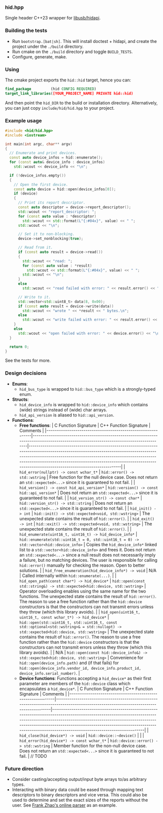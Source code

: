 ### hid.hpp
Single header C++23 wrapper for [libusb/hidapi](https://github.com/libusb/hidapi).

### Building the tests
- Run `bootstrap.[bat|sh]`. This will install doctest + hidapi, and create the project under the `./build` directory.
- Run cmake on the `./build` directory and toggle `BUILD_TESTS`.
- Configure, generate, make.

### Using
The cmake project exports the `hid::hid` target, hence you can:
```cmake
find_package         (hid CONFIG REQUIRED)
target_link_libraries([YOUR_PROJECT_NAME] PRIVATE hid::hid)
```
And then point the `hid_DIR` to the build or installation directory.
Alternatively, you can just copy `include/hid/hid.hpp` to your project.

### Example usage
```cpp
#include <hid/hid.hpp>
#include <iostream>

int main(int argc, char** argv)
{
  // Enumerate and print devices.
  const auto device_infos = hid::enumerate();
  for (const auto& device_info : device_infos)
    std::wcout << device_info << "\n";

  if (!device_infos.empty())
  {
    // Open the first device.
    const auto device = hid::open(device_infos[0]);
    if (device)
    {
      // Print its report descriptor.
      const auto descriptor = device->report_descriptor();
      std::wcout << "report_descriptor: ";
      for (const auto value : *descriptor)
        std::wcout << std::format(L"{:#04x}", value) << " ";
      std::wcout << "\n";

      // Set it to non-blocking.
      device->set_nonblocking(true);

      // Read from it.
      if (const auto result = device->read())
      {
        std::wcout << "read: ";
        for (const auto value : *result)
          std::wcout << std::format(L"{:#04x}", value) << " ";
        std::wcout << "\n";
      }
      else
        std::wcout << "read failed with error: " << result.error() << "\n";

      // Write to it.
      std::vector<std::uint8_t> data(8, 0x00);
      if (const auto result = device->write(data))
        std::wcout << "wrote " << *result << " bytes.\n";
      else
        std::wcout << "write failed with error: " << result.error() << "\n";
    }
    else
      std::wcout << "open failed with error: " << device.error() << "\n";
  }

  return 0;
}
```
See the tests for more.

### Design decisions
- **Enums**:
  - `hid_bus_type`    is wrapped to `hid::bus_type` which is a strongly-typed enum.
- **Structs**:
  - `hid_device_info` is wrapped to `hid::device_info` which contains (wide) strings instead of (wide) char arrays.
  - `hid_api_version` is aliased to `hid::api_version`.
- **Functions**:
  - **Free functions**:
    | C Function Signature                                          | C++ Function Signature                                                                                                                   | Comments                                                                                                                                                                                                                                                                                                                               |
    |---------------------------------------------------------------|------------------------------------------------------------------------------------------------------------------------------------------|----------------------------------------------------------------------------------------------------------------------------------------------------------------------------------------------------------------------------------------------------------------------------------------------------------------------------------------|
    | `hid_error(nullptr) -> const wchar_t*`                        | `hid::error() -> std::wstring`                                                                                                           | Free function for the null device case. Does not return an `std::expected<...>` since it is guaranteed to not fail.                                                                                                                                                                                                                    |
    | `hid_version() -> const hid_api_version*`                     | `hid::version() -> const hid::api_version*`                                                                                              | Does not return an `std::expected<...>` since it is guaranteed to not fail.                                                                                                                                                                                                                                                            |
    | `hid_version_str() -> const char*`                            | `hid::version_str() -> std::string`                                                                                                      | Does not return an `std::expected<...>` since it is guaranteed to not fail.                                                                                                                                                                                                                                                            |
    | `hid_init() -> int`                                           | `hid::init() -> std::expected<void, std::wstring>`                                                                                       | The unexpected state contains the result of `hid::error()`.                                                                                                                                                                                                                                                                            |
    | `hid_exit() -> int`                                           | `hid::exit() -> std::expected<void, std::wstring>`                                                                                       | The unexpected state contains the result of `hid::error()`.                                                                                                                                                                                                                                                                            |
    | `hid_enumerate(uint16_t, uint16_t) -> hid_device_info*`       | `hid::enumerate(std::uint16_t = 0, std::uint16_t = 0) -> std::vector<hid::device_info>`                                                  | Copies the `hid_device_info*` linked list to a `std::vector<hid::device_info>` and frees it. Does not return an `std::expected<...>` since a null result does not necessarily imply a failure, but no matching devices. The user is responsible for calling `hid::error()` manually for checking the reason. Open to better solutions. |
    | `hid_free_enumeration(hid_device_info*) -> void`              | N/A                                                                                                                                      | Called internally within `hid::enumerate(...)`.                                                                                                                                                                                                                                                                                        |
    | `hid_open_path(const char*) -> hid_device*`                   | `hid::open(const std::string&) -> std::expected<hid::device, std::wstring>`                                                              | Operator overloading enables using the same name for the two functions. The unexpected state contains the result of `hid::error()`. The reason to use a free function rather than the `hid::device` constructors is that the constructors can not transmit errors unless they throw (which this library avoids).                       |
    | `hid_open(uint16_t, uint16_t, const wchar_t*) -> hid_device*` | `hid::open(std::uint16_t, std::uint16_t, const std::optional<std::wstring>& = std::nullopt) -> std::expected<hid::device, std::wstring>` | The unexpected state contains the result of `hid::error()`. The reason to use a free function rather than the `hid::device` constructors is that the constructors can not transmit errors unless they throw (which this library avoids).                                                                                               |
    | N/A                                                           | `hid::open(const hid::device_info&) -> std::expected<hid::device, std::wstring>`                                                         | Convenience for `hid::open(device_info.path)` and (if that fails) for `hid::open(device_info.vendor_id, device_info.product_id, device_info.serial_number)`.                                                                                                                                                                           |
  - **Device functions**: Functions accepting a `hid_device*` as their first parameter are members of the `hid::device` class which encapsulates a `hid_device*`.
    | C Function Signature                                          | C++ Function Signature                                                                                                                   | Comments                                                                                                                                                                                                                                                                                                                               |
    |---------------------------------------------------------------|------------------------------------------------------------------------------------------------------------------------------------------|----------------------------------------------------------------------------------------------------------------------------------------------------------------------------------------------------------------------------------------------------------------------------------------------------------------------------------------|
    | `hid_close(hid_device*) -> void`                              | `hid::device::~device()`                                                                                                                 |                                                                                                                                                                                                                                                                                                                                        |
    | `hid_error(hid_device*) -> const wchar_t*`                    | `hid::device::error() -> std::wstring`                                                                                                   | Member function for the non-null device case. Does not return an `std::expected<...>` since it is guaranteed to not fail.                                                                                                                                                                                                              |
    // TODO

### Future direction
- Consider casting/accepting output/input byte arrays to/as arbitrary types.
- Interacting with binary data could be eased through mapping text descriptors to binary descriptors and vice versa. This could also be used to determine and set the exact sizes of the reports without the user. See [Frank Zhao's online parser](https://eleccelerator.com/usbdescreqparser/) as an example.